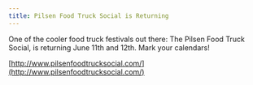 ```yaml
---
title: Pilsen Food Truck Social is Returning
---
```


One of the cooler food truck festivals out there: The Pilsen Food Truck Social, is returning June 11th and 12th.  Mark your calendars! 

[http://www.pilsenfoodtrucksocial.com/](http://www.pilsenfoodtrucksocial.com/)
